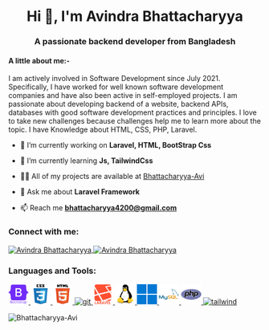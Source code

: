 <h1 align="center">Hi 👋, I'm Avindra Bhattacharyya</h1>
<h3 align="center">A passionate backend developer from Bangladesh</h3>

<!-- About myself -->
<p align="left">
    <h4> A little about me:- </h4>
I am actively involved in Software Development since July 2021. Specifically, I have worked for well known software development companies and have also been active in self-employed projects. I am passionate about developing backend of a website, backend APIs, databases with good software development practices and principles.
I love to take new challenges because challenges help me to learn more about the topic.
I have Knowledge about HTML, CSS, PHP, Laravel.
</p>

- 🔭 I’m currently working on **Laravel, HTML, BootStrap Css**

- 🌱 I’m currently learning **Js, TailwindCss**

- 👨‍💻 All of my projects are available at [Bhattacharyya-Avi](Bhattacharyya-Avi)

- 💬 Ask me about **Laravel Framework**

- 📫 Reach me **bhattacharyya4200@gmail.com**

<!-- social link -->
<h3 align="left">Connect with me:</h3>
<p align="left">
    <!-- LinkedIn -->
    <a href="" target="blank">
        <img align="center" src="https://raw.githubusercontent.com/rahuldkjain/github-profile-readme-generator/master/src/images/icons/Social/linked-in-alt.svg" alt="Avindra Bhattacharyya" height="30" width="40" />
    </a>
    <!-- Facebook -->
    <a href="" target="blank">
        <img align="center" src="https://raw.githubusercontent.com/rahuldkjain/github-profile-readme-generator/master/src/images/icons/Social/facebook.svg" alt="Avindra Bhattacharyya" height="30" width="40" />
    </a>
</p>

<!-- Language and tools -->
<h3 align="left">Languages and Tools:</h3>
<p align="left"> 
    <!-- Bootstrap -->
    <a href="https://getbootstrap.com" target="_blank" rel="noreferrer"> 
        <img src="https://raw.githubusercontent.com/devicons/devicon/master/icons/bootstrap/bootstrap-plain-wordmark.svg" alt="bootstrap" width="40" height="40"/> 
    </a> 
    <!-- Css -->
    <a href="https://www.w3schools.com/css/" target="_blank" rel="noreferrer"> 
        <img src="https://raw.githubusercontent.com/devicons/devicon/master/icons/css3/css3-original-wordmark.svg" alt="css3" width="40" height="40"/> 
    </a> 
    <!-- Html --> 
    <a href="https://www.w3.org/html/" target="_blank" rel="noreferrer"> 
        <img src="https://raw.githubusercontent.com/devicons/devicon/master/icons/html5/html5-original-wordmark.svg" alt="html5" width="40" height="40"/> 
    </a>
    <!-- git -->
    <a href="https://git-scm.com/" target="_blank" rel="noreferrer"> 
        <img src="https://www.vectorlogo.zone/logos/git-scm/git-scm-icon.svg" alt="git" width="40" height="40"/> 
    </a>
      <!-- Laravel -->
    <a href="https://laravel.com/" target="_blank" rel="noreferrer"> 
        <img src="https://raw.githubusercontent.com/devicons/devicon/master/icons/laravel/laravel-plain-wordmark.svg" alt="laravel" width="40" height="40"/> 
    </a> 
    <!-- Linux -->
    <a href="https://www.linux.org/" target="_blank" rel="noreferrer"> 
        <img src="https://raw.githubusercontent.com/devicons/devicon/master/icons/linux/linux-original.svg" alt="linux" width="40" height="40"/> 
    </a> 
    <!-- Windows -->
    <a href="https://www.microsoft.com/en-us/" target="_blank" rel="noreferrer"> 
        <img src="https://raw.githubusercontent.com/github/explore/379d49236d826364be968345e0a085d044108cff/topics/windows/windows.png" alt="windows" width="40" height="40"/> 
    </a> 
    <!-- Mysql -->
    <a href="https://www.mysql.com/" target="_blank" rel="noreferrer"> 
        <img src="https://raw.githubusercontent.com/devicons/devicon/master/icons/mysql/mysql-original-wordmark.svg" alt="mysql" width="40" height="40"/> 
    </a> 
    <!-- Php -->
    <a href="https://www.php.net" target="_blank" rel="noreferrer"> 
        <img src="https://raw.githubusercontent.com/devicons/devicon/master/icons/php/php-original.svg" alt="php" width="40" height="40"/> 
    </a>
    <!-- Tailwind -->
    <a href="https://tailwindcss.com/" target="_blank" rel="noreferrer"> 
        <img src="https://www.vectorlogo.zone/logos/tailwindcss/tailwindcss-icon.svg" alt="tailwind" width="40" height="40"/> 
    </a>
</p>

<!-- <p>
    <img align="center" src="https://github-readme-stats.vercel.app/api/top-langs?username=Bhattacharyya-Avi&show_icons=true&locale=en&layout=compact" alt="Bhattacharyya-Avi" />
</p> -->

<!-- <p>&nbsp;
    <img align="center" src="https://github-readme-stats.vercel.app/api?username=Bhattacharyya-Avi&show_icons=true&locale=en" alt="Bhattacharyya-Avi" />
</p> -->

<p>
    <img align="center" src="https://github-readme-streak-stats.herokuapp.com/?user=Bhattacharyya-Avi&" alt="Bhattacharyya-Avi" />
</p>
